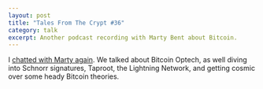 ```yaml
---
layout: post
title: "Tales From The Crypt #36"
category: talk
excerpt: Another podcast recording with Marty Bent about Bitcoin.
---
```


I [chatted with Marty again](https://talesfromthecrypt.libsyn.com/tales-from-the-crypt-36-john-newbery).
We talked about Bitcoin Optech, as well diving into Schnorr signatures,
Taproot, the Lightning Network, and getting cosmic over some heady Bitcoin theories.
